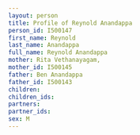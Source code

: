 ```yaml
---
layout: person
title: Profile of Reynold Anandappa
person_id: I500147
first_name: Reynold
last_name: Anandappa
full_name: Reynold Anandappa
mother: Rita Vethanayagam,
mother_id: I500145
father: Ben Anandappa
father_id: I500143
children:
children_ids:
partners:
partner_ids:
sex: M
---
```


